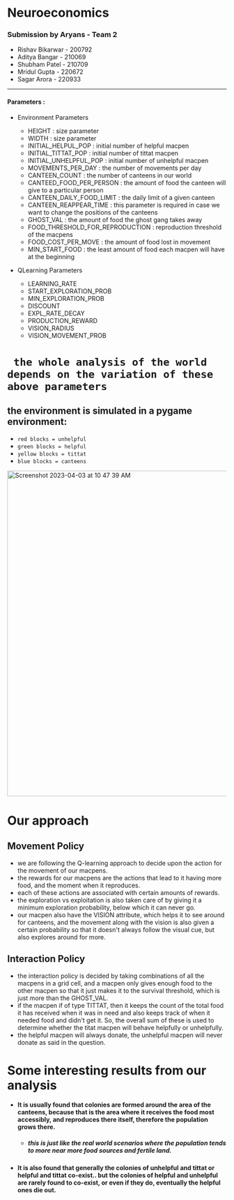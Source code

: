 # Neuroeconomics
### Submission by Aryans - Team 2
* Rishav Bikarwar - 200792
* Aditya Bangar - 210069
* Shubham Patel - 210709
* Mridul Gupta - 220672
* Sagar Arora - 220933
<hr/>

#### Parameters :
* Environment Parameters 
    - HEIGHT                          : size parameter
    - WIDTH                           : size parameter
    - INITIAL_HELPUL_POP              : initial number of helpful macpen
    - INITIAL_TITTAT_POP              : initial number of tittat macpen
    - INITIAL_UNHELPFUL_POP           : initial number of unhelpful macpen
    - MOVEMENTS_PER_DAY               : the number of movements per day
    - CANTEEN_COUNT                   : the number of canteens in our world
    - CANTEED_FOOD_PER_PERSON         : the amount of food the canteen will give to a particular person
    - CANTEEN_DAILY_FOOD_LIMIT        : the daily limit of a given canteen
    - CANTEEN_REAPPEAR_TIME           : this parameter is required in case we want to change the positions of the canteens
    - GHOST_VAL                       : the amount of food the ghost gang takes away
    - FOOD_THRESHOLD_FOR_REPRODUCTION : reproduction threshold of the macpens
    - FOOD_COST_PER_MOVE              : the amount of food lost in movement
    - MIN_START_FOOD                  : the least amount of food each macpen will have at the beginning

* QLearning Parameters
    - LEARNING_RATE
    - START_EXPLORATION_PROB
    - MIN_EXPLORATION_PROB 
    - DISCOUNT 
    - EXPL_RATE_DECAY 
    - PRODUCTION_REWARD 
    - VISION_RADIUS 
    - VISION_MOVEMENT_PROB

# ``` the whole analysis of the world depends on the variation of these above parameters```

## the environment is simulated in a pygame environment:
* `red blocks = unhelpful`
* `green blocks = helpful`
* `yellow blocks = tittat`
* `blue blocks = canteens`
<img width="748" alt="Screenshot 2023-04-03 at 10 47 39 AM" src="https://user-images.githubusercontent.com/99525836/229417701-7c58d635-0626-44f2-a86b-b042bcdae6b6.png">

# Our approach
## Movement Policy
- we are following the Q-learning approach to decide upon the action for the movement of our macpens.
- the rewards for our macpens are the actions that lead to it having more food, and the moment when it reproduces.
- each of these actions are associated with certain amounts of rewards.
- the exploration vs exploitation is also taken care of by giving it a minimum exploration probability, below which it can never go.
- our macpen also have the VISION attribute, which helps it to see around for canteens, and the movement along with the vision is also given a certain probability so that it doesn't always follow the visual cue, but also explores around for more.
## Interaction Policy
- the interaction policy is decided by taking combinations of all the macpens in a grid cell, and a macpen only gives enough food to the other macpen so that it just makes it to the survival threshold, which is just more than the GHOST_VAL.
- if the macpen if of type TITTAT, then it keeps the count of the total food it has received when it was in need and also keeps track of when it needed food and didn't get it. So, the overall sum of these is used to determine whether the titat macpen will behave helpfully or unhelpfully.
- the helpful macpen will always donate, the unhelpful macpen will never donate as said in the question.

# Some interesting results from our analysis
* #### It is usually found that colonies are formed around the area of the canteens, because that is the area where it receives the food most accessibly, and reproduces there itself, therefore the population grows there.
    - ##### this is just like the real world scenarios where the population tends to more near more food sources and fertile land.
* #### It is also found that generally the colonies of unhelpful and tittat or helpful and tittat co-exist.. but the colonies of helpful and unhelpful are rarely found to co-exist, or even if they do, eventually the helpful ones die out.
